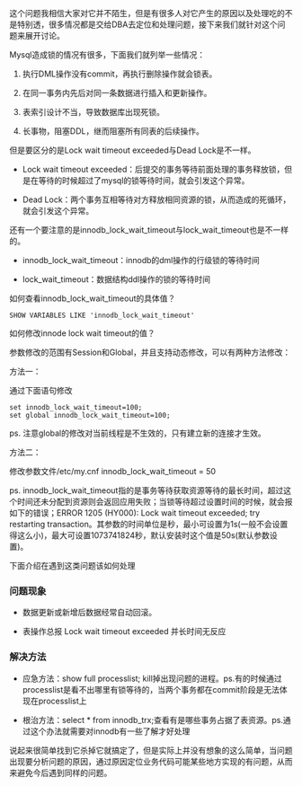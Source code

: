 这个问题我相信大家对它并不陌生，但是有很多人对它产生的原因以及处理吃的不是特别透，很多情况都是交给DBA去定位和处理问题，接下来我们就针对这个问题来展开讨论。

Mysql造成锁的情况有很多，下面我们就列举一些情况：

1. 执行DML操作没有commit，再执行删除操作就会锁表。

2. 在同一事务内先后对同一条数据进行插入和更新操作。

3. 表索引设计不当，导致数据库出现死锁。

4. 长事物，阻塞DDL，继而阻塞所有同表的后续操作。

但是要区分的是Lock wait timeout exceeded与Dead Lock是不一样。

* Lock wait timeout exceeded：后提交的事务等待前面处理的事务释放锁，但是在等待的时候超过了mysql的锁等待时间，就会引发这个异常。

* Dead Lock：两个事务互相等待对方释放相同资源的锁，从而造成的死循环，就会引发这个异常。

还有一个要注意的是innodb_lock_wait_timeout与lock_wait_timeout也是不一样的。

* innodb_lock_wait_timeout：innodb的dml操作的行级锁的等待时间

* lock_wait_timeout：数据结构ddl操作的锁的等待时间

如何查看innodb_lock_wait_timeout的具体值？

```
SHOW VARIABLES LIKE 'innodb_lock_wait_timeout'
```

如何修改innode lock wait timeout的值？

参数修改的范围有Session和Global，并且支持动态修改，可以有两种方法修改：

方法一：

通过下面语句修改

```
set innodb_lock_wait_timeout=100;
set global innodb_lock_wait_timeout=100;
```

ps. 注意global的修改对当前线程是不生效的，只有建立新的连接才生效。

方法二：

修改参数文件/etc/my.cnf innodb_lock_wait_timeout = 50

ps. innodb_lock_wait_timeout指的是事务等待获取资源等待的最长时间，超过这个时间还未分配到资源则会返回应用失败；当锁等待超过设置时间的时候，就会报如下的错误；ERROR 1205 (HY000): Lock wait timeout exceeded; try restarting transaction。其参数的时间单位是秒，最小可设置为1s(一般不会设置得这么小)，最大可设置1073741824秒，默认安装时这个值是50s(默认参数设置)。

下面介绍在遇到这类问题该如何处理

### 问题现象

* 数据更新或新增后数据经常自动回滚。

* 表操作总报 Lock wait timeout exceeded 并长时间无反应

### 解决方法

* 应急方法：show full processlist; kill掉出现问题的进程。ps.有的时候通过processlist是看不出哪里有锁等待的，当两个事务都在commit阶段是无法体现在processlist上

* 根治方法：select * from innodb_trx;查看有是哪些事务占据了表资源。ps.通过这个办法就需要对innodb有一些了解才好处理

说起来很简单找到它杀掉它就搞定了，但是实际上并没有想象的这么简单，当问题出现要分析问题的原因，通过原因定位业务代码可能某些地方实现的有问题，从而来避免今后遇到同样的问题。



